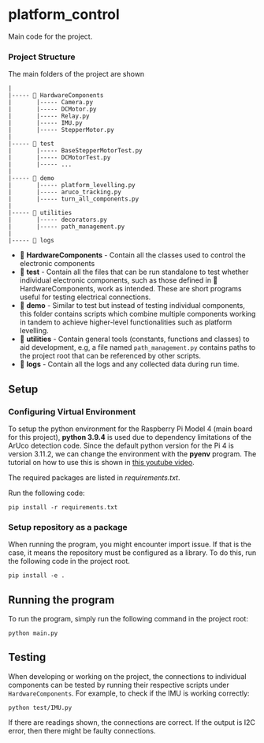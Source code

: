 # platform_control
Main code for the project.

### Project Structure
The main folders of the project are shown
```
|
|----- 📁 HardwareComponents
|       |----- Camera.py
|       |----- DCMotor.py
|       |----- Relay.py
|       |----- IMU.py
|       |----- StepperMotor.py
|
|----- 📁 test
|       |----- BaseStepperMotorTest.py
|       |----- DCMotorTest.py
|       |----- ...
|
|----- 📁 demo
|       |----- platform_levelling.py
|       |----- aruco_tracking.py
|       |----- turn_all_components.py
|
|----- 📁 utilities
|       |----- decorators.py
|       |----- path_management.py
|
|----- 📁 logs
```

* 📁 **HardwareComponents** - Contain all the classes used to control the electronic components
* 📁 **test** - Contain all the files that can be run standalone to test whether individual electronic components, such as those defined in 📁 HardwareComponents, work as intended. These are short programs useful for testing electrical connections. 
* 📁 **demo** - Similar to test but instead of testing individual components, this folder contains scripts which
combine multiple components working in tandem to achieve higher-level functionalities such as platform levelling.
* 📁 **utilities** - Contain general tools (constants, functions and classes) to aid development, e.g, a file named `path_management.py` contains paths to the project root that can be referenced by other scripts.
* 📁 **logs** - Contain all the logs and any collected data during run time.


## Setup
### Configuring Virtual Environment
To setup the python environment for the Raspberry Pi Model 4 (main board for 
this project), **python 3.9.4** is used due to dependency limitations of the 
ArUco detection code. Since the default python version for the Pi 4 is version
3.11.2, we can change the environment with the **pyenv** program. The tutorial
on how to use this is shown in [this youtube video](https://www.youtube.com/watch?v=QdlopCUuXxw&t=6s).

The required packages are listed in *requirements.txt*.

Run the following code:
```code
pip install -r requirements.txt
```

### Setup repository as a package
When running the program, you might encounter import issue. If that is the case,
it means the repository must be configured as a library. To do this, run the 
following code in the project root.

```code
pip install -e .
```

## Running the program
To run the program, simply run the following command in the project root:
```code
python main.py
```


## Testing
When developing or working on the project, the connections to individual
components can be tested by running their respective scripts under 
`HardwareComponents`. For example, to check if the IMU is working correctly:
```
python test/IMU.py
```
If there are readings shown, the connections are correct. If the output is I2C
error, then there might be faulty connections.
